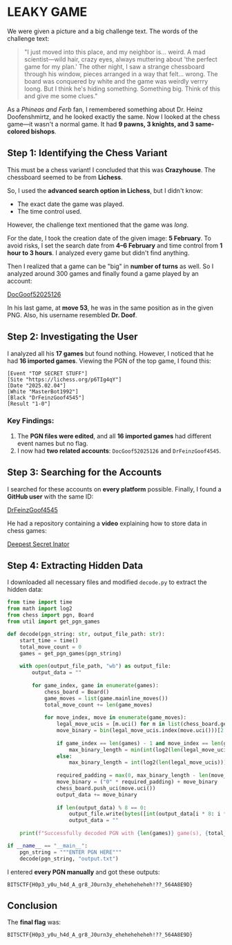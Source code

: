 # LEAKY GAME

We were given a picture and a big challenge text. The words of the challenge text:

> "I just moved into this place, and my neighbor is... weird. A mad scientist—wild hair, crazy eyes, always muttering about 'the perfect game for my plan.' The other night, I saw a strange chessboard through his window, pieces arranged in a way that felt... wrong. The board was conquered by white and the game was weirdly verrry loong. But I think he's hiding something. Something big. Think of this and give me some clues."

As a *Phineas and Ferb* fan, I remembered something about Dr. Heinz Doofenshmirtz, and he looked exactly the same. Now I looked at the chess game—it wasn't a normal game. It had **9 pawns, 3 knights, and 3 same-colored bishops**.

## Step 1: Identifying the Chess Variant

This must be a chess variant! I concluded that this was **Crazyhouse**. The chessboard seemed to be from **Lichess**.

So, I used the **advanced search option in Lichess**, but I didn't know:
- The exact date the game was played.
- The time control used.

However, the challenge text mentioned that the game was *long*.

For the date, I took the creation date of the given image: **5 February**. To avoid risks, I set the search date from **4–6 February** and time control from **1 hour to 3 hours**. I analyzed every game but didn't find anything.

Then I realized that a game can be "big" in **number of turns** as well. So I analyzed around 300 games and finally found a game played by an account:

[DocGoof52025126](https://lichess.org/@/DocGoof52025126)

In his last game, at **move 53**, he was in the same position as in the given PNG. Also, his username resembled **Dr. Doof**.

## Step 2: Investigating the User

I analyzed all his **17 games** but found nothing. However, I noticed that he had **16 imported games**. Viewing the PGN of the top game, I found this:

```
[Event "TOP SECRET STUFF"]
[Site "https://lichess.org/p6TIg4qY"]
[Date "2025.02.04"]
[White "MasterBot1992"]
[Black "DrFeinzGoof4545"]
[Result "1-0"]
```

### Key Findings:
1. The **PGN files were edited**, and all **16 imported games** had different event names but no flag.
2. I now had **two related accounts**: `DocGoof52025126` and `DrFeinzGoof4545`.

## Step 3: Searching for the Accounts

I searched for these accounts on **every platform** possible. Finally, I found a **GitHub user** with the same ID:

[DrFeinzGoof4545](https://github.com/DrFeinzGoof4545)

He had a repository containing a **video** explaining how to store data in chess games:

[Deepest Secret Inator](https://github.com/DrFeinzGoof4545/deepest-secret-inator)

## Step 4: Extracting Hidden Data

I downloaded all necessary files and modified `decode.py` to extract the hidden data:

```python
from time import time
from math import log2
from chess import pgn, Board
from util import get_pgn_games

def decode(pgn_string: str, output_file_path: str):
    start_time = time()
    total_move_count = 0
    games = get_pgn_games(pgn_string)
    
    with open(output_file_path, "wb") as output_file:
        output_data = ""
        
        for game_index, game in enumerate(games):
            chess_board = Board()
            game_moves = list(game.mainline_moves())
            total_move_count += len(game_moves)
            
            for move_index, move in enumerate(game_moves):
                legal_move_ucis = [m.uci() for m in list(chess_board.generate_legal_moves())]
                move_binary = bin(legal_move_ucis.index(move.uci()))[2:]
                
                if game_index == len(games) - 1 and move_index == len(game_moves) - 1:
                    max_binary_length = min(int(log2(len(legal_move_ucis))), 8 - (len(output_data) % 8))
                else:
                    max_binary_length = int(log2(len(legal_move_ucis)))
                
                required_padding = max(0, max_binary_length - len(move_binary))
                move_binary = ("0" * required_padding) + move_binary
                chess_board.push_uci(move.uci())
                output_data += move_binary
                
                if len(output_data) % 8 == 0:
                    output_file.write(bytes([int(output_data[i * 8: i * 8 + 8], 2) for i in range(len(output_data) // 8)]))
                    output_data = ""
    
    print(f"Successfully decoded PGN with {len(games)} game(s), {total_move_count} total move(s) ({round(time() - start_time, 3)} sec)")

if __name__ == "__main__":
    pgn_string = """ENTER PGN HERE"""
    decode(pgn_string, "output.txt")
```

I entered **every PGN manually** and got these outputs:

```
BITSCTF{H0p3_y0u_h4d_A_gr8_J0urn3y_eheheheheheh!??_564A8E9D}
```

## Conclusion

The **final flag** was:

```
BITSCTF{H0p3_y0u_h4d_A_gr8_J0urn3y_eheheheheheh!??_564A8E9D}
```

